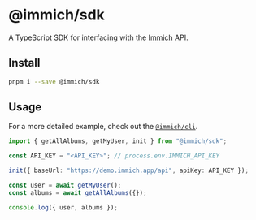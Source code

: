 # @immich/sdk

A TypeScript SDK for interfacing with the [Immich](https://immich.app/) API.

## Install

```bash
pnpm i --save @immich/sdk
```

## Usage

For a more detailed example, check out the [`@immich/cli`](https://github.com/immich-app/immich/tree/main/cli).

```typescript
import { getAllAlbums, getMyUser, init } from "@immich/sdk";

const API_KEY = "<API_KEY>"; // process.env.IMMICH_API_KEY

init({ baseUrl: "https://demo.immich.app/api", apiKey: API_KEY });

const user = await getMyUser();
const albums = await getAllAlbums({});

console.log({ user, albums });
```
